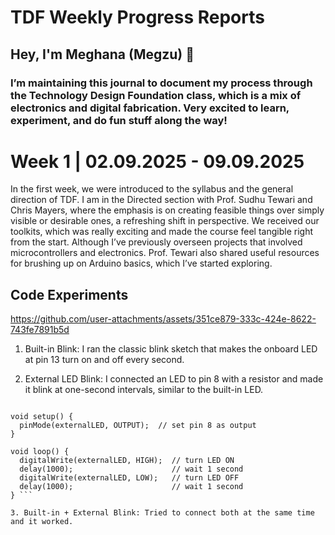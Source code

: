 # TDF Weekly Progress Reports
## Hey, I'm Meghana (Megzu) 🌻
### I’m maintaining this journal to document my process through the Technology Design Foundation class, which is a mix of electronics and digital fabrication. Very excited to learn, experiment, and do fun stuff along the way!
# Week 1  | 02.09.2025 - 09.09.2025
In the first week, we were introduced to the syllabus and the general direction of TDF. I am in the Directed section with Prof. Sudhu Tewari and Chris Mayers, where the emphasis is on creating feasible things over simply visible or desirable ones, a refreshing shift in perspective. We received our toolkits, which was really exciting and made the course feel tangible right from the start. Although I’ve previously overseen projects that involved microcontrollers and electronics. Prof. Tewari also shared useful resources for brushing up on Arduino basics, which I’ve started exploring.
## Code Experiments


https://github.com/user-attachments/assets/351ce879-333c-424e-8622-743fe7891b5d


1. Built-in Blink: I ran the classic blink sketch that makes the onboard LED at pin 13 turn on and off every second.

2. External LED Blink: I connected an LED to pin 8 with a resistor and made it blink at one-second intervals, similar to the built-in LED.

``` int externalLED = 8;   // external LED connected to pin 8

void setup() {
  pinMode(externalLED, OUTPUT);  // set pin 8 as output
}

void loop() {
  digitalWrite(externalLED, HIGH);  // turn LED ON
  delay(1000);                      // wait 1 second
  digitalWrite(externalLED, LOW);   // turn LED OFF
  delay(1000);                      // wait 1 second
} ```

3. Built-in + External Blink: Tried to connect both at the same time and it worked.


